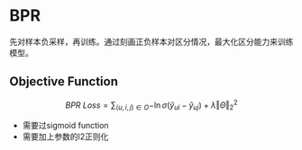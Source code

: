 # BPR

先对样本负采样，再训练。通过刻画正负样本对区分情况，最大化区分能力来训练模型。

## Objective Function

$$
BPR\ Loss=\sum_{(u,i,j) \in O} {-\ln{\sigma(\hat y_{ui} - \hat y_{uj}) + \lambda {\Vert \Theta \Vert} ^2_2}}
$$

* 需要过sigmoid function
* 需要加上参数的l2正则化
